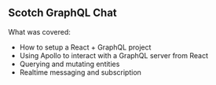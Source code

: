 ## Scotch GraphQL Chat

What was covered:


- How to setup a React + GraphQL project
- Using Apollo to interact with a GraphQL server from React
- Querying and mutating entities
- Realtime messaging and subscription
